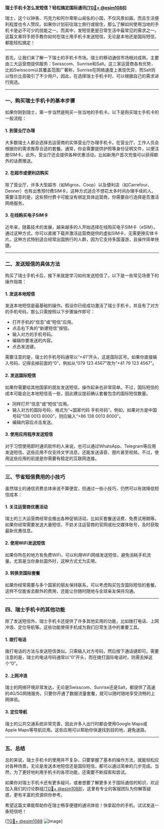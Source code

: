 **瑞士手机卡怎么发短信？轻松搞定国际通讯[[TG💪+ @esim1088](https://t.me/s/esim1088)]**

瑞士，这个以钟表、巧克力和阿尔卑斯山闻名的小国，不仅风景如画，而且生活便利程度也令人赞叹。如果你计划前往瑞士旅行或居住，那么了解如何使用当地的手机卡是必不可少的技能之一。而其中，发短信更是日常生活中最常见的需求之一。这篇文章将手把手教你如何在瑞士用手机卡发送短信，无论是本地还是国际短信，都能轻松搞定！

---

首先，让我们来了解一下瑞士的手机卡市场。瑞士的移动通信市场相对成熟，主要由三大运营商提供服务：Swisscom、Sunrise和Salt。这三家运营商各有优势，比如Swisscom以其覆盖范围广著称，Sunrise在网络速度上表现优异，而Salt则以性价比高吸引了不少用户。因此，在选择瑞士手机卡时，可以根据自己的需求进行挑选。

---

### **一、购买瑞士手机卡的基本步骤**

如果你刚到瑞士，第一步当然是购买一张当地的手机卡。以下是购买瑞士手机卡的一般流程：

#### **1. 到营业厅办理**
大多数瑞士人都会选择去运营商的实体营业厅办理手机卡。在营业厅，工作人员会根据你的需求推荐合适的套餐。通常，你会需要提供护照等身份证明文件，以便注册SIM卡。此外，营业厅还会提供各种优惠活动，比如新用户首次充值可以获得额外的话费赠送。

#### **2. 在超市或便利店购买**
除了营业厅，许多大型超市（如Migros、Coop）以及便利店（如Carrefour、Denner）也有出售预付费SIM卡。这种方式适合不想花太多时间办理手续的人。需要注意的是，这些预付费卡可能没有绑定具体运营商，你需要自行选择是否激活网络服务。

#### **3. 在线购买电子SIM卡**
近年来，随着技术的发展，越来越多的人开始选择在线购买电子SIM卡（eSIM）。通过这种方式，你可以直接下载并激活运营商提供的虚拟SIM卡，无需更换实体卡片。这种方式特别适合经常出国旅行的人群，因为它支持多国漫游，且操作简单快捷。

---

### **二、发送短信的具体方法**

购买了瑞士手机卡后，接下来就是学习如何发送短信了。以下是一些常见场景下的操作指南：

#### **1. 发送本地短信**
发送本地短信是最基础的操作。假设你已经成功激活了瑞士手机卡，并且有了对方的手机号码，那么只需按照以下步骤操作即可：

- 打开手机的“信息”或“短信”应用。
- 点击右下角的“新建短信”按钮。
- 输入对方的手机号码。
- 编辑你要发送的内容。
- 点击发送键。

需要注意的是，瑞士的手机号码通常以“+41”开头，这是国际区号。如果你直接输入号码，记得去掉前面的“0”，例如从“079 123 4567”改为“+41 79 123 4567”。

#### **2. 发送国际短信**
如果你需要给其他国家的朋友发送短信，操作起来也非常简单。不过，国际短信的成本可能会比本地短信高一些，因此建议提前确认套餐包含的国际短信数量。

- 同样打开“信息”或“短信”应用。
- 输入对方的国际号码，格式为“+国家代码 手机号码”。例如，如果对方是中国号码“138 0013 8000”，则应输入“+86 138 0013 8000”。
- 编辑内容后点击发送。

#### **3. 使用应用程序发送短信**
对于习惯使用即时通讯软件的人来说，也可以通过WhatsApp、Telegram等应用发送短信。这些应用不仅支持文字消息，还能发送语音、图片甚至视频。不过，使用这些应用的前提是你需要有稳定的互联网连接。

---

### **三、节省短信费用的小技巧**

虽然瑞士的通信资费总体来说不算便宜，但通过一些小技巧，仍然可以有效降低短信成本：

#### **1. 关注运营商优惠活动**
瑞士的三大运营商经常会推出各种促销活动，比如买套餐送话费、免费试用期等。如果你经常需要发送大量短信，不妨关注运营商的官网或社交媒体账号，及时获取最新优惠信息。

#### **2. 使用WiFi发送短信**
如果你所在的地方有免费WiFi，可以利用WiFi网络发送短信，避免消耗手机流量。尤其是当你身处国外时，这种方式尤为实用。

#### **3. 转换至国际套餐**
如果你经常需要与多个国家的朋友保持联系，可以考虑购买包含国际短信的套餐。这样不仅能省去额外的费用，还能让你随时随地与全球亲友保持沟通。

---

### **四、瑞士手机卡的其他功能**

除了发送短信外，瑞士手机卡还提供了许多其他实用的功能，比如拨打电话、上网冲浪、定位导航等。这些功能使得手机成为我们日常生活中的重要工具。

#### **1. 拨打电话**
拨打电话的方法与发送短信类似。只需输入对方号码，然后按下通话键即可。需要注意的是，瑞士的电话号码通常以“0”开头，而在拨打国际电话时，则需去掉这个“0”。

#### **2. 上网冲浪**
瑞士的网络环境非常发达，无论是Swisscom、Sunrise还是Salt，都提供了高速的4G/5G网络服务。只要你开通了数据流量套餐，就可以随时随地享受流畅的上网体验。

#### **3. 定位导航**
瑞士的公共交通系统非常完善，因此许多人出行时都会使用Google Maps或Apple Maps等导航应用。这些应用可以帮助你快速找到目的地，避免迷路。

---

### **五、总结**

总的来说，瑞士手机卡的使用并不复杂，只要掌握了基本的操作方法，就能轻松应对各种场景。无论是发送本地短信还是国际短信，都可以通过简单的几步完成。当然，为了更好地利用手机卡的各项功能，还需要不断探索和尝试。

如果你对瑞士手机卡还有更多疑问，或者想要了解更多关于国际通信的知识，欢迎加入我们的讨论群组[[TG💪+ @esim1088](https://t.me/s/esim1088)]，这里有专业的客服团队为你解答疑惑，更有丰富的资源供你参考。

希望这篇文章能帮助你在瑞士畅享便捷的通讯体验！快拿起你的手机，试试发送一条短信吧！

[[TG💪+ @esim1088](https://t.me/s/esim1088) ![Image](https://i.postimg.cc/4NQfJmqS/Snipaste-2025-05-13-00-14-12.png)]